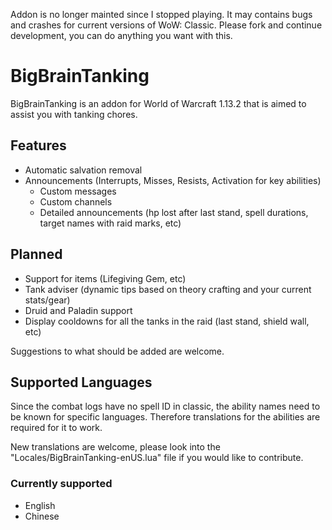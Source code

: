 Addon is no longer mainted since I stopped playing. It may contains bugs and crashes for current versions of WoW: Classic. Please fork and continue development, you can do anything you want with this.

# BigBrainTanking
BigBrainTanking is an addon for World of Warcraft 1.13.2 that is aimed to assist you with tanking chores.

## Features
* Automatic salvation removal
* Announcements (Interrupts, Misses, Resists, Activation for key abilities)
  * Custom messages
  * Custom channels
  * Detailed announcements (hp lost after last stand, spell durations, target names with raid marks, etc)

## Planned
* Support for items (Lifegiving Gem, etc)
* Tank adviser (dynamic tips based on theory crafting and your current stats/gear)
* Druid and Paladin support
* Display cooldowns for all the tanks in the raid (last stand, shield wall, etc)

Suggestions to what should be added are welcome.

## Supported Languages
Since the combat logs have no spell ID in classic, the ability names need to be known for specific languages. Therefore translations for the abilities are required for it to work.

New translations are welcome, please look into the "Locales/BigBrainTanking-enUS.lua" file if you would like to contribute.

### Currently supported
* English
* Chinese
